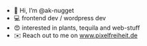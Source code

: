 - 👋 Hi, I’m @ak-nugget
- 💻 frontend dev / wordpress dev
- 😍 interested in plants, tequila and web-stuff
- ✉️ Reach out to me on www.pixelfreiheit.de
<!--- 💞️ I’m looking to collaborate on ... -->

<!---
ak-nugget/ak-nugget is a ✨ special ✨ repository because its `README.md` (this file) appears on your GitHub profile.
You can click the Preview link to take a look at your changes.
--->
